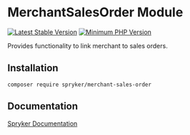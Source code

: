 # MerchantSalesOrder Module
[![Latest Stable Version](https://poser.pugx.org/spryker/merchant-sales-order/v/stable.svg)](https://packagist.org/packages/spryker/merchant-sales-order)
[![Minimum PHP Version](https://img.shields.io/badge/php-%3E%3D%208.1-8892BF.svg)](https://php.net/)

Provides functionality to link merchant to sales orders.

## Installation

```
composer require spryker/merchant-sales-order
```

## Documentation

[Spryker Documentation](https://docs.spryker.com)
